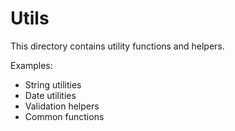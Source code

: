 # Utils

This directory contains utility functions and helpers.

Examples:

- String utilities
- Date utilities
- Validation helpers
- Common functions
